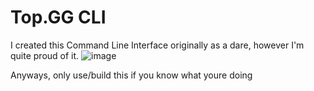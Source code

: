 # Top.GG CLI
I created this Command Line Interface originally as a dare, however I'm quite proud of it.
![image](https://github.com/NotKeira/topgg-cli/assets/77685417/8a977eb5-6462-4da3-aff4-5312533b4f73)


Anyways, only use/build this if you know what youre doing
